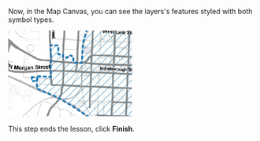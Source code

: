 Now, in the Map Canvas, you can see the layers's features styled with
both symbol types.

![pattern_line_fill.png](pattern_line_fill.png)

This step ends the lesson, click **Finish**.
